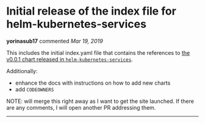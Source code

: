 # Initial release of the index file for helm-kubernetes-services

**yorinasub17** commented *Mar 19, 2019*

This includes the initial index.yaml file that contains the references to [the v0.0.1 chart released in `helm-kubernetes-services`](https://github.com/gruntwork-io/helm-kubernetes-services/releases/tag/v0.0.1).

Additionally:

- enhance the docs with instructions on how to add new charts
- add `CODEOWNERS`

NOTE: will merge this right away as I want to get the site launched. If there are any comments, I will open another PR addressing them.
<br />
***


